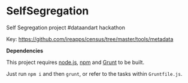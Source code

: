 # SelfSegregation
Self Segregation project #dataandart hackathon

Key:
https://github.com/ireapps/census/tree/master/tools/metadata

__Dependencies__

This project requires [node.js](https://nodejs.org/en/), [npm](https://nodejs.org/en/) and [Grunt](http://gruntjs.com/) to be built.

Just run `npm i` and then `grunt`, or refer to the tasks within `Gruntfile.js`.

